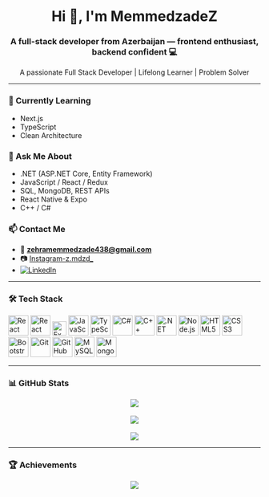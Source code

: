 <h1 align="center">Hi 👋, I'm MemmedzadeZ</h1>
<h3 align="center">A full-stack developer from Azerbaijan — frontend enthusiast, backend confident 💻</h3>

<p align="center">
  A passionate Full Stack Developer | Lifelong Learner | Problem Solver
</p>

---

### 🌱 Currently Learning
- Next.js
- TypeScript
- Clean Architecture

### 💬 Ask Me About
- .NET (ASP.NET Core, Entity Framework)
- JavaScript / React / Redux
- SQL, MongoDB, REST APIs
- React Native & Expo
- C++ / C#

### 📫 Contact Me
- 📧 **zehramemmedzade438@gmail.com**
- 📷 [Instagram-z.mdzd_](https://www.instagram.com/z.mdzd_/)
- [![LinkedIn](https://img.shields.io/badge/LinkedIn-blue?logo=linkedin&logoColor=white&style=for-the-badge)](https://www.linkedin.com/in/memmedzadezahra/)


---

### 🛠️ Tech Stack
<p align="left">
  <img src="https://cdn.jsdelivr.net/gh/devicons/devicon/icons/react/react-original.svg" width="40" title="React" />
  <img src="https://cdn.jsdelivr.net/gh/devicons/devicon/icons/reactnative/reactnative-original.svg" width="40" title="React Native" />
  <img src="https://img.shields.io/badge/Expo-000?logo=expo&logoColor=white&style=for-the-badge" height="28" title="Expo" />
  <img src="https://cdn.jsdelivr.net/gh/devicons/devicon/icons/javascript/javascript-original.svg" width="40" title="JavaScript" />
  <img src="https://cdn.jsdelivr.net/gh/devicons/devicon/icons/typescript/typescript-original.svg" width="40" title="TypeScript" />
  <img src="https://cdn.jsdelivr.net/gh/devicons/devicon/icons/csharp/csharp-original.svg" width="40" title="C#" />
  <img src="https://cdn.jsdelivr.net/gh/devicons/devicon/icons/cplusplus/cplusplus-original.svg" width="40" title="C++" />
  <img src="https://cdn.jsdelivr.net/gh/devicons/devicon/icons/dotnetcore/dotnetcore-original.svg" width="40" title=".NET Core" />
  <img src="https://cdn.jsdelivr.net/gh/devicons/devicon/icons/nodejs/nodejs-original.svg" width="40" title="Node.js" />
  <img src="https://cdn.jsdelivr.net/gh/devicons/devicon/icons/html5/html5-original.svg" width="40" title="HTML5" />
  <img src="https://cdn.jsdelivr.net/gh/devicons/devicon/icons/css3/css3-original.svg" width="40" title="CSS3" />
  <img src="https://cdn.jsdelivr.net/gh/devicons/devicon/icons/bootstrap/bootstrap-plain.svg" width="40" title="Bootstrap" />
  <img src="https://cdn.jsdelivr.net/gh/devicons/devicon/icons/git/git-original.svg" width="40" title="Git" />
  <img src="https://cdn.jsdelivr.net/gh/devicons/devicon/icons/github/github-original.svg" width="40" title="GitHub" />
  <img src="https://cdn.jsdelivr.net/gh/devicons/devicon/icons/mysql/mysql-original.svg" width="40" title="MySQL" />
  <img src="https://cdn.jsdelivr.net/gh/devicons/devicon/icons/mongodb/mongodb-original.svg" width="40" title="MongoDB" />
</p>

---

### 📊 GitHub Stats

<p align="center">
  <img src="https://github-readme-stats.vercel.app/api?username=MemmedzadeZ&show_icons=true&theme=tokyonight" />
  <br /><br />
  <img src="https://github-readme-stats.vercel.app/api/top-langs/?username=MemmedzadeZ&layout=compact&theme=tokyonight" />
  <br /><br />
  <img src="https://github-readme-streak-stats.herokuapp.com/?user=MemmedzadeZ&theme=tokyonight" />
</p>

---

### 🏆 Achievements

<p align="center">
  <img src="https://github-profile-trophy.vercel.app/?username=MemmedzadeZ&theme=darkhub" />
</p>
